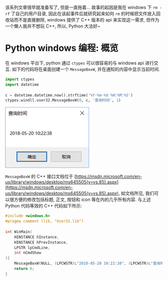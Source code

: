 该系列文章很早就准备写了, 但是一直拖着... 故事的起因是我在 windows 下 `rm -rf` 了自己的用户目录, 因此在该起事件后就研究起来如何 `rm` 的时候把文件放入回收站而不是直接删除, windows 提供了 C++ 版本的 api 来实现这一需求, 但作为一个懒人我并不想玩 C++, 所以, Python 大法好~

# Python windows 编程: 概览

在 windows 平台下, python 通过 `ctypes` 可以很容易的与 windows api 进行交互. 如下的代码将在桌面创建一个 `MessageBoxW`, 并在通知的内容中显示当前时间.

```py
import ctypes
import datetime

c = datetime.datetime.now().strftime('%Y-%m-%d %H:%M:%S')
ctypes.windll.user32.MessageBoxW(0, c, '查询时间', 1)
```

![img](/img/py/ctypes/overview/messagebox.png)

`MessageBoxW` 的 C++ 接口文档位于 [https://msdn.microsoft.com/en-us/library/windows/desktop/ms645505(v=vs.85).aspx](https://msdn.microsoft.com/en-us/library/windows/desktop/ms645505(v=vs.85).aspx), 如文档所见, 我们可以很方便的修改包括标题, 正文, 按钮和 icon 等在内的几乎所有内容. 与上述 Python 代码等效的 C++ 代码如下所示:

```c++
#include <windows.h>
#pragma comment (lib, "User32.lib")

int WinMain(
    HINSTANCE hInstance,
    HINSTANCE hPrevInstance,
    LPSTR lpCmdLine,
    int nCmdShow
){
    MessageBoxW(NULL, (LPCWSTR)L"2018-05-20 10:22:38", (LPCWSTR)L"查询时间", MB_OKCANCEL);
    return 0;
}
```
